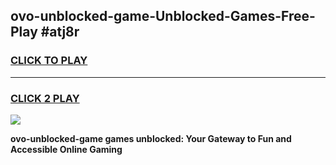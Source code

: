 
## ovo-unblocked-game-Unblocked-Games-Free-Play #atj8r
<h3>
<a href="https://us.freeplayer.one?title=ovo-unblocked-game&ref=9M">CLICK TO PLAY</a></h3>
<hr>

<h3>
<a href="https://us.freeplayer.one?title=ovo-unblocked-game&ref=9M">CLICK 2 PLAY</a>
  
</h3>

<a href="https://us.freeplayer.one?title=ovo-unblocked-game&ref=9M"><img src="https://clearcache.store/games.png"></a>


**ovo-unblocked-game games unblocked: Your Gateway to Fun and Accessible Online Gaming**
